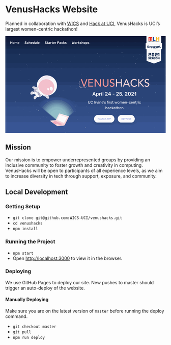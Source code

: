 # VenusHacks Website
Planned in collaboration with [WICS](https://wics.ics.uci.edu/) and [Hack at UCI](https://hack.ics.uci.edu/), VenusHacks is UCI’s largest women-centric hackathon!

<img src="screenshots/venushacks_2021.gif" alt="VenusHacks 2021 Homepage">

## Mission
Our mission is to empower underrepresented groups by providing an inclusive community to foster growth and creativity in computing. 
VenusHacks will be open to participants of all experience levels, as we aim to increase diversity in tech through support, exposure, and community.

## Local Development

### Getting Setup
- `git clone git@github.com:WICS-UCI/venushacks.git`
- `cd venushacks`  
- `npm install`  

### Running the Project
- `npm start`  
- Open [http://localhost:3000](http://localhost:3000) to view it in the browser.

### Deploying
We use GitHub Pages to deploy our site.
New pushes to master should trigger an auto-deploy of the website.

#### Manually Deploying
Make sure you are on the latest version of `master` before running the deploy command.
- `git checkout master`
- `git pull`
- `npm run deploy`
